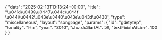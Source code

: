 {
    "date": "2025-02-13T10:13:24+00:00",
    "title": "\u041d\u0438\u0447\u044c\u044f \u0441\u0442\u043e\u0440\u043e\u043d\u0430",
    "type": "miscellaneous",
    "layout": "songpage",
    "params": {
        "id": "gdetytep",
        "tonality": "Hm",
        "year": "2016",
        "chordsStartAt": 50,
        "textFinishAtLine": 100
    }
}